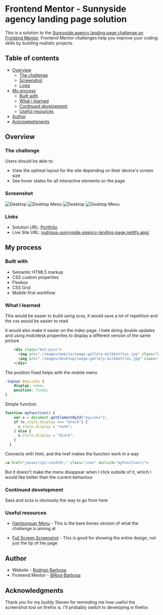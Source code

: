 # Frontend Mentor - Sunnyside agency landing page solution

This is a solution to the [Sunnyside agency landing page challenge on Frontend Mentor](https://www.frontendmentor.io/challenges/sunnyside-agency-landing-page-7yVs3B6ef). Frontend Mentor challenges help you improve your coding skills by building realistic projects.

## Table of contents

- [Overview](#overview)
  - [The challenge](#the-challenge)
  - [Screenshot](#screenshot)
  - [Links](#links)
- [My process](#my-process)
  - [Built with](#built-with)
  - [What I learned](#what-i-learned)
  - [Continued development](#continued-development)
  - [Useful resources](#useful-resources)
- [Author](#author)
- [Acknowledgments](#acknowledgments)

## Overview

### The challenge

Users should be able to:

- View the optimal layout for the site depending on their device's screen size
- See hover states for all interactive elements on the page

### Screenshot

![Desktop](./images/desktop.png)
![Desktop Menu](./images/desktop-menu.png)
![Desktop](./images/mobile.png)
![Desktop Menu](./images/mobile-menu.png)

### Links

- Solution URL: [Portfolio](https://gelatodigital.com/#portfolio)
- Live Site URL: [rodrigos-sunnyside-agency-landing-page.netlify.app/](https://rodrigos-sunnyside-agency-landing-page.netlify.app/)

## My process

### Built with

- Semantic HTML5 markup
- CSS custom properties
- Flexbox
- CSS Grid
- Mobile-first workflow

### What I learned

This would be easier to build using scss, it would save a lot of repetition and the css would be easier to read

It would also make it easier on the index page. I hate doing double updates and using mob/desk properties to display a different version of the same picture
```html
    <div class="bot-pics">
      <img src="./images/mobile/image-gallery-milkbottles.jpg" class="bot-pic mob">
      <img src="./images/desktop/image-gallery-milkbottles.jpg" class="bot-pic desk">
    </div>
```

The position fixed helps with the mobile menu
```css
.topnav #myLinks {
    display: none;
    position: fixed;
}
```

Simple function 
```js
function myFunction() {
    var x = document.getElementById("myLinks");
    if (x.style.display === "block") {
      x.style.display = "none";
    } else {
      x.style.display = "block";
    }
  }
```
Connects with html, and the href makes the function work in a way
```html
<a href="javascript:void(0);" class="icon" onclick="myFunction()">
```
But it doesn't make the menu disappear when I click outside of it, which I would like better than the current behaviour

### Continued development

Sass and scss is obviously the way to go from here

### Useful resources

- [Hamburguer Menu](https://www.w3schools.com/howto/howto_js_mobile_navbar.asp) - This is the bare bones version of what the challenge is aiming at

- [Full Screen Screenshot](https://support.mozilla.org/en-US/kb/take-screenshots-firefox) - This is good for showing the entire design, not just the tip of hte page

## Author

- Website - [Rodrigo Barbosa](https://www.gelatodigital.com)
- Frontend Mentor - [@Rod-Barbosa](https://www.frontendmentor.io/profile/Rod-Barbosa)

## Acknowledgments

Thank you for my buddy Steven for reminding me how useful the screenshot tool on firefox is. I'll probably switch to developing in firefox


